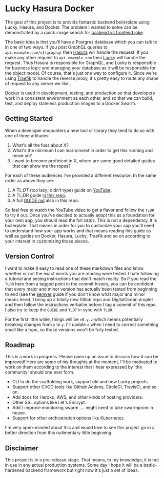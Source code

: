 # Lucky Hasura Docker

The goal of this project is to provide fantastic backend boilerplate using Lucky, Hasura, and Docker. The problem I wanted to solve can be demonstrated by a quick image search for [backend vs frontend joke](https://google.com/search?q=backend+vs+frontend+joke).

The basic idea is that you'll have a Postgres database which you can talk to in one of two ways. If you post GraphQL queries to `api.example.com/v1/graphql` then [Hasura](https://hasura.io/) will handle the request. If you make any other request to `api.example.com` then [Lucky](https://luckyframework.org/) will handle the request. Thus Hasura is responsible for GraphQL, and Lucky is responsible for business logic and managing your database as it will be responsible for the object model. Of course, that's just one way to configure it. Since we're using [Traefik](https://containo.us/traefik/) to handle the reverse proxy, it's pretty easy to route any shape of request to any server we like.

[Docker](https://www.docker.com/why-docker) is used in development, testing, and production so that developers work in a consistent environment as each other, and so that we can build, test, and deploy stateless production images to a Docker Swarm.

## Getting Started

When a developer encounters a new tool or library they tend to do so with one of three attitudes:

1. What's all the fuss about X?
2. What's the minimum I can learn/invest in order to get this running and move on?
3. I want to become proficient in X, where are some good detailed guides that can show me the ropes?

For each of these audiences I've provided a different resource. In the same order as above they are:

1. A _TL;DT_ (too lazy; didn't type) guide on [YouTube](https://youtu.be/ByC84BRHSoc).
2. A TL;DR guide [in this repo](https://github.com/KCErb/lucky-hasura-docker/blob/v0.3.0/TLDR.md).
3. A full [GUIDE.md](https://github.com/KCErb/lucky-hasura-docker/blob/v0.3.0/GUIDE.md) also in this repo.

So feel free to watch the YouTube video to get a flavor and follow the `TLDR` to try it out. Once you've decided to actually adopt this as a foundation for your own app, you should read the full `GUIDE`. This is not a dependency, it is boilerplate. That means in order for you to customize your app you'll need to understand how your app works and that means reading this guide as well as guides on Docker, Hasura, Lucky, Traefik and so on according to your interest in customizing those pieces.

## Version Control

I want to make it easy to read one of these markdown files and know whether or not the exact words you are reading were tested. I hate following a tutorial and seeing instructions that don't match reality. So if you read the `TLDR` here from a tagged point in the commit history, you can be confident that every major and minor version has actually been tested from beginning to end (see the [semver](https://semver.org/) guide if you don't know what major and minor means here). I bring up a totally new Gitlab repo and DigitalOcean droplet and then follow the instructions verbatim before I tag a commit of this repo. I also try to keep the `GUIDE` and `TLDT` in sync with `TLDR`.

For the first little while, things will be `v0.y.z` which means potentially breaking changes from `y` to `y`. I'll update `z` when I need to correct something small like a typo, so those versions won't be fully tested.

## Roadmap

This is a work in progress. Please open up an issue to discuss how it can be improved! Here are some of my thoughts at the moment, I'll be motivated to work on them according to the interest that I hear expressed by 'the community' should one ever form.

- CLI to do the scaffolding work, support old and new Lucky projects.
- Support other CI/CD tools like Github Actions, CircleCI, TravisCI, and so on.
- Add docs for Heroku, AWS, and other kinds of hosting providers.
- Other SSL options like Let's Encrypt.
- Add / improve monitoring swarm .... might need to take swarmprom in house.
- Support for other orchestration options like Kubernetes.

I'm very open-minded about this and would love to see this project go in a better direction from this rudimentary little beginning.

## Disclaimer

This project is in a pre-release stage. That means, to my knowledge, it is not in use in any actual production systems. Some day I hope it will be a battle-hardened backend framework but right now it's just a set of ideas.
